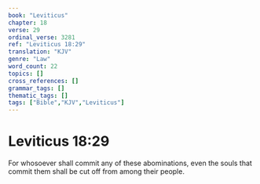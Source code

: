 ```yaml
---
book: "Leviticus"
chapter: 18
verse: 29
ordinal_verse: 3281
ref: "Leviticus 18:29"
translation: "KJV"
genre: "Law"
word_count: 22
topics: []
cross_references: []
grammar_tags: []
thematic_tags: []
tags: ["Bible","KJV","Leviticus"]
---
```


# Leviticus 18:29

For whosoever shall commit any of these abominations, even the souls that commit them shall be cut off from among their people.
